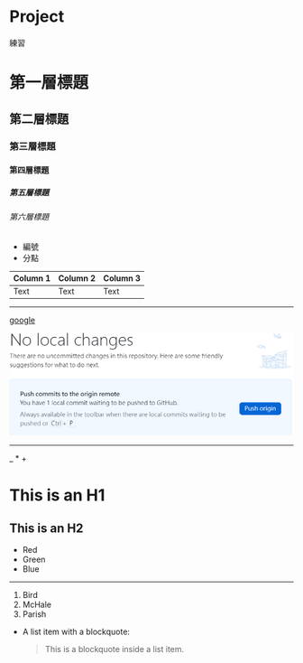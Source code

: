 # Project
練習

# 第一層標題
## 第二層標題
### 第三層標題
#### 第四層標題
##### 第五層標題
###### 第六層標題

- 編號
- 分點

| Column 1 | Column 2 | Column 3 |
| -------- | -------- | -------- |
| Text     | Text     | Text     |

*****
[google](http://www.google.com)

![JPG1](/Picture/JPG1.png) 

*****

\_ \* \+

This is an H1
=============

This is an H2
-------------

*   Red
*   Green
*   Blue

*****

1.  Bird
2.  McHale
3.  Parish

*   A list item with a blockquote:

    > This is a blockquote
    > inside a list item.




